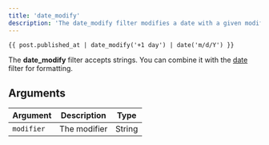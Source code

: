 ```yaml
---
title: 'date_modify'
description: 'The date_modify filter modifies a date with a given modifier string.'
---
```


```canvas {% process=false>
{{ post.published_at | date_modify('+1 day') | date('m/d/Y') }}
```

The **date_modify** filter accepts strings. You can combine it with the [date](/docs/canvas/filters/date) filter for formatting.

## Arguments

Argument   | Description       | Type
---------- | ----------------- | -------
`modifier` | The modifier      | String
